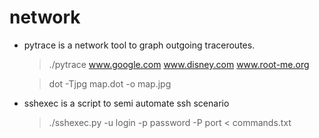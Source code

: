 # network

  * pytrace is a network tool to graph outgoing traceroutes. 
	> ./pytrace www.google.com www.disney.com www.root-me.org 

	> dot -Tjpg map.dot -o map.jpg

  * sshexec is a script to semi automate ssh scenario

	> ./sshexec.py <hosname> -u login -p password -P port < commands.txt



